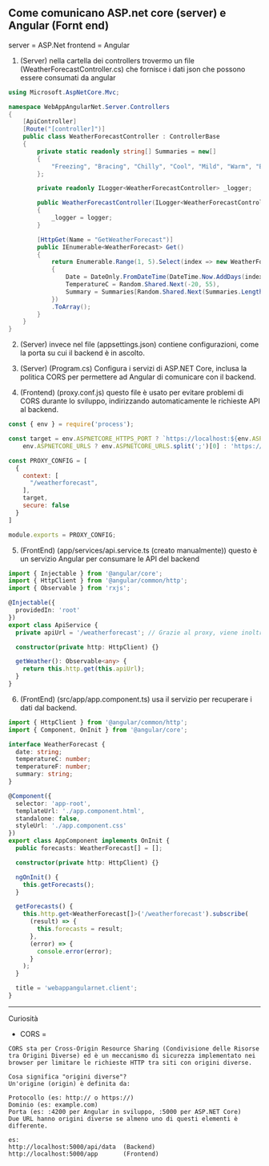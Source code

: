 ## Come comunicano ASP.net core (server) e Angular (Fornt end)

server = ASP.Net
frontend = Angular

1) (Server) nella cartella dei controllers trovermo un file (WeatherForecastController.cs) che fornisce i dati json che possono essere consumati da angular
``` cs
using Microsoft.AspNetCore.Mvc;

namespace WebAppAngularNet.Server.Controllers
{
    [ApiController]
    [Route("[controller]")]
    public class WeatherForecastController : ControllerBase
    {
        private static readonly string[] Summaries = new[]
        {
            "Freezing", "Bracing", "Chilly", "Cool", "Mild", "Warm", "Balmy", "Hot", "Sweltering", "Scorching"
        };

        private readonly ILogger<WeatherForecastController> _logger;

        public WeatherForecastController(ILogger<WeatherForecastController> logger)
        {
            _logger = logger;
        }

        [HttpGet(Name = "GetWeatherForecast")]
        public IEnumerable<WeatherForecast> Get()
        {
            return Enumerable.Range(1, 5).Select(index => new WeatherForecast
            {
                Date = DateOnly.FromDateTime(DateTime.Now.AddDays(index)),
                TemperatureC = Random.Shared.Next(-20, 55),
                Summary = Summaries[Random.Shared.Next(Summaries.Length)]
            })
            .ToArray();
        }
    }
}
```
2) (Server) invece nel file (appsettings.json) contiene configurazioni, come la porta su cui il backend è in ascolto.

3) (Server) (Program.cs) Configura i servizi di ASP.NET Core, inclusa la politica CORS per permettere ad Angular di comunicare con il backend.

4) (Frontend) (proxy.conf.js) questo file è usato per evitare problemi di CORS durante lo sviluppo, indirizzando automaticamente le richieste API al backend.
``` js
const { env } = require('process');

const target = env.ASPNETCORE_HTTPS_PORT ? `https://localhost:${env.ASPNETCORE_HTTPS_PORT}` :
    env.ASPNETCORE_URLS ? env.ASPNETCORE_URLS.split(';')[0] : 'https://localhost:7035';

const PROXY_CONFIG = [
  {
    context: [
      "/weatherforecast",
    ],
    target,
    secure: false
  }
]

module.exports = PROXY_CONFIG;
```

5) (FrontEnd) (app/services/api.service.ts (creato manualmente)) questo è un servizio Angular per consumare le API del backend
``` ts
import { Injectable } from '@angular/core';
import { HttpClient } from '@angular/common/http';
import { Observable } from 'rxjs';

@Injectable({
  providedIn: 'root'
})
export class ApiService {
  private apiUrl = '/weatherforecast'; // Grazie al proxy, viene inoltrata a http://localhost:5000/weatherforecast

  constructor(private http: HttpClient) {}

  getWeather(): Observable<any> {
    return this.http.get(this.apiUrl);
  }
}
```

6) (FrontEnd) (src/app/app.component.ts) usa il servizio per recuperare i dati dal backend.
```ts
import { HttpClient } from '@angular/common/http';
import { Component, OnInit } from '@angular/core';

interface WeatherForecast {
  date: string;
  temperatureC: number;
  temperatureF: number;
  summary: string;
}

@Component({
  selector: 'app-root',
  templateUrl: './app.component.html',
  standalone: false,
  styleUrl: './app.component.css'
})
export class AppComponent implements OnInit {
  public forecasts: WeatherForecast[] = [];

  constructor(private http: HttpClient) {}

  ngOnInit() {
    this.getForecasts();
  }

  getForecasts() {
    this.http.get<WeatherForecast[]>('/weatherforecast').subscribe(
      (result) => {
        this.forecasts = result;
      },
      (error) => {
        console.error(error);
      }
    );
  }

  title = 'webappangularnet.client';
}

``` 

--- 
Curiosità 
- CORS = 
``` 
CORS sta per Cross-Origin Resource Sharing (Condivisione delle Risorse tra Origini Diverse) ed è un meccanismo di sicurezza implementato nei browser per limitare le richieste HTTP tra siti con origini diverse. 

Cosa significa "origini diverse"?
Un'origine (origin) è definita da:

Protocollo (es: http:// o https://)
Dominio (es: example.com)
Porta (es: :4200 per Angular in sviluppo, :5000 per ASP.NET Core)
Due URL hanno origini diverse se almeno uno di questi elementi è differente.

es: 
http://localhost:5000/api/data  (Backend)
http://localhost:5000/app       (Frontend)

``` 

